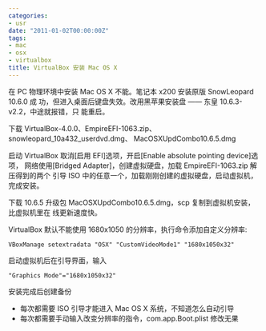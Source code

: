 ```yaml
---
categories:
- usr
date: "2011-01-02T00:00:00Z"
tags:
- mac
- osx
- virtualbox
title: VirtualBox 安装 Mac OS X
---
```


在 PC 物理环境中安装 Mac OS X 不能。笔记本 x200 安装原版 SnowLeopard 10.6.0 成
功，但进入桌面后键盘失效。改用黑苹果安装盘 —— 东皇 10.6.3-v2.2，中途就报错，只
能重启。

下载 VirtualBox-4.0.0、EmpireEFI-1063.zip、snowleopard_10a432_userdvd.dmg、
MacOSXUpdCombo10.6.5.dmg

启动 VirtualBox 取消[启用 EFI]选项，开启[Enable absolute pointing device]选项，
网络使用[Bridged Adapter]，创建虚拟硬盘，加载 EmpireEFI-1063.zip 解压得到的两个
引导 ISO 中的任意一个，加载刚刚创建的虚拟硬盘，启动虚拟机，完成安装。

下载 10.6.5 升级包 MacOSXUpdCombo10.6.5.dmg，scp 复制到虚拟机安装，比虚拟机里在
线更新速度快。

VirtualBox 默认不能使用 1680x1050 的分辨率，执行命令添加自定义分辨率:

    VBoxManage setextradata "OSX" "CustomVideoMode1" "1680x1050x32"

启动虚拟机后在引导界面，输入

    "Graphics Mode"="1680x1050x32"

安装完成后创建备份

* 每次都需要 ISO 引导才能进入 Mac OS X 系统，不知道怎么自动引导
* 每次都需要手动输入改变分辨率的指令，com.app.Boot.plist 修改无果
